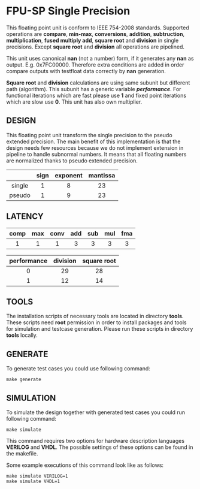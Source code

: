 # FPU-SP Single Precision #

This floating point unit is conform to IEEE 754-2008 standards. Supported operations are **compare**, **min-max**, **conversions**, **addition**, **subtruction**, **multiplication**, **fused multiply add**, **square root** and **division** in single precisions. Except **square root** and **division** all operations are pipelined.

This unit uses canonical **nan** (not a number) form, if it generates any **nan** as output. E.g. 0x7FC00000. Therefore extra conditions are added in order compare outputs with testfloat data correctly by **nan** generation.

**Square root** and **division** calculations are using same subunit but different path (algorithm). This subunit has a generic variable **_performance_**. For functional iterations which are fast please use **1** and fixed point iterations which are slow use **0**. This unit has also own multiplier.

## DESIGN ##

This floating point unit transform the single precision to the pseudo extended precision. The main benefit of this implementation is that the design needs few resources because we do not implement extension in pipeline to handle subnormal numbers. It means that all floating numbers are normalized thanks to pseudo extended precision.

|        | sign | exponent | mantissa |
|:------:|:----:|:--------:|:--------:|
| single | 1    | 8        | 23       |
| pseudo | 1    | 9        | 23       |

## LATENCY ##

| comp | max | conv | add | sub | mul | fma |
|:----:|:---:|:----:|:---:|:---:|:---:|:---:|
| 1    | 1   | 1    | 3   | 3   | 3   | 3   |

|performance| division | square root |
|:---------:|:--------:|:-----------:|
| 0         | 29       | 28          |
| 1         | 12       | 14          |

## TOOLS ##

The installation scripts of necessary tools are located in directory **tools**. These scripts need **root** permission in order to install packages and tools for simulation and testcase generation. Please run these scripts in directory **tools** locally.

## GENERATE ##

To generate test cases you could use following command:

```console
make generate
```

## SIMULATION ##

To simulate the design together with generated test cases you could run following command:

```console
make simulate
```

This command requires two options for hardware description languages **VERILOG** and **VHDL**. The possible settings of these options can be found in the makefile.

Some example executions of this command look like as follows:

```console
make simulate VERILOG=1
make simulate VHDL=1
```


